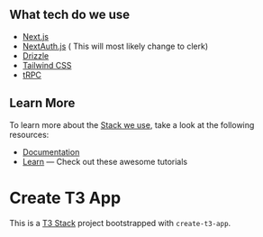 ## What tech do we use

- [Next.js](https://nextjs.org)
- [NextAuth.js](https://next-auth.js.org) ( This will most likely change to clerk)
- [Drizzle](https://orm.drizzle.team)
- [Tailwind CSS](https://tailwindcss.com)
- [tRPC](https://trpc.io)

## Learn More

To learn more about the [Stack we use](https://create.t3.gg/), take a look at the following resources:

- [Documentation](https://create.t3.gg/)
- [Learn](https://create.t3.gg/en/faq#what-learning-resources-are-currently-available) — Check out these awesome tutorials

# Create T3 App

This is a [T3 Stack](https://create.t3.gg/) project bootstrapped with `create-t3-app`.

